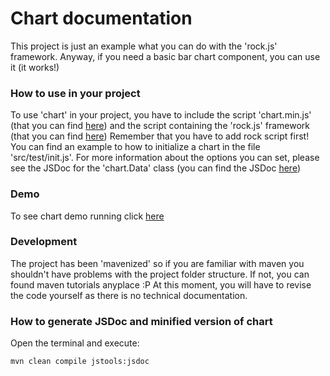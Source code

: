 # Chart documentation

This project is just an example what you can do with the 'rock.js' framework.
Anyway, if you need a basic bar chart component, you can use it (it works!)

### How to use in your project

To use 'chart' in your project, you have to include the script 'chart.min.js' (that you can find [here](https://lajimenez.github.com/chart/release/chart.min.js)) and the script containing the 'rock.js' framework  (that you can find [here](https://lajimenez.github.com/rock.js/release/rock.r1.min.js))
Remember that you have to add rock script first!
You can find an example to how to initialize a chart in the file 'src/test/init.js'.
For more information about the options you can set, please see the JSDoc for the 'chart.Data' class (you can find the JSDoc [here](https://lajimenez.github.com/chart/jsdoc/symbols/chart.Data.html))

### Demo

To see chart demo running click [here](https://lajimenez.github.com/chart/demo)

### Development

The project has been 'mavenized' so if you are familiar with maven you shouldn't have problems with the project folder structure. If not, you can found maven tutorials anyplace :P
At this moment, you will have to revise the code yourself as there is no technical documentation.

### How to generate JSDoc and minified version of chart

Open the terminal and execute:
```Batchfile
mvn clean compile jstools:jsdoc
```